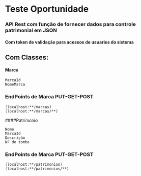 # Teste Oportunidade

###   API Rest com função de fornecer dados para controle patrimonial em JSON
####  Com token de validação para acessos de usuarios do sistema
##     Com Classes:
#### Marca
````````
MarcaId
NomeMarca
````````
### EndPoints de Marca PUT-GET-POST
````````
(localhost:**/marcas)
(localhost:**/marcas/**)
````````
####Patrimonio
````````
Nome
MarcaId
Descrição
Nº do tombo
````````
### EndPoints de Marca PUT-GET-POST
````````
(localhost:**/patrimonios)
(localhost:**/patrimonios/**)
````````
